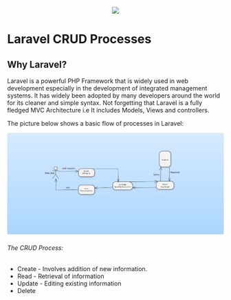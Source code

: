 <p align="center"><a href="https://laravel.com" target="_blank"><img src="https://raw.githubusercontent.com/laravel/art/master/logo-lockup/5%20SVG/2%20CMYK/1%20Full%20Color/laravel-logolockup-cmyk-red.svg" width="400"></a></p>

# Laravel CRUD Processes

<h2>Why Laravel?</h2>
<p>Laravel is a powerful PHP Framework that is widely used in web development especially in the development of integrated management systems. It has widely been adopted by many developers around the world for its cleaner and simple syntax. Not forgetting that Laravel is a fully fledged MVC Architecture i.e It includes Models, Views and controllers.<p>
<p>The picture below shows a basic flow of processes in Laravel:</p>
<img src="/public/laravelmvc.png">

<p>
    <h6>The CRUD Process:</h6>
    <ul>
    <li>Create - Involves addition of new information.</li>
    <li>Read - Retrieval of information</li>
    <li>Update - Editing existing information</li>
    <li>Delete</li>
    </ul>
</p>
